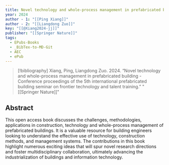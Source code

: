```yaml
---
title: Novel technology and whole-process management in prefabricated building -  Conference proceedings of the 5th international prefabricated building seminar on frontier technology and talent training
year: 2024
author - 1: "[[Ping Xiang]]"
author - 2: "[[Liangdong Zuo]]"
key: "[[@Xiang2024-jj]]"
publisher: "[[Springer Nature]]"
tags:
  - EPubs-Books
  - _BibTex-to-MD-Git
  - AEC
  - ePub
---
```


> [!bibliography]
> Xiang, Ping, Liangdong Zuo. 2024. “Novel technology and whole-process management in prefabricated building -  Conference proceedings of the 5th international prefabricated building seminar on frontier technology and talent training.” "[[Springer Nature]]"

## Abstract
This open access book discusses the challenges, methodologies, applications in construction, technology and whole-process management of prefabricated buildings. It is a valuable resource for building engineers looking to understand the effective use of technology, construction methods, and management systems. The contributions in this book highlight numerous exciting ideas that will spur novel research directions and foster multidisciplinary collaboration, ultimately advancing the industrialization of buildings and information technology.